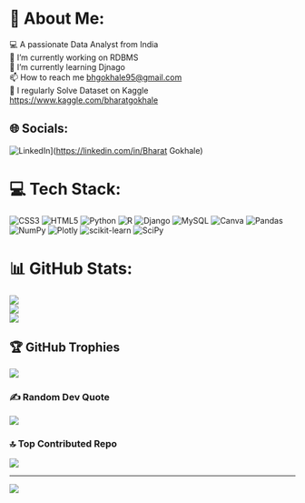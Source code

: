 # 💫 About Me:
💻 A passionate Data Analyst from India<br>🔭 I’m currently working on RDBMS<br>🌱 I’m currently learning Djnago <br>📫 How to reach me bhgokhale95@gmail.com<br>📝 I regularly Solve Dataset on Kaggle https://www.kaggle.com/bharatgokhale


## 🌐 Socials:
![LinkedIn](https://img.shields.io/badge/LinkedIn-%230077B5.svg?logo=linkedin&logoColor=white)](https://linkedin.com/in/Bharat Gokhale) 

# 💻 Tech Stack:
![CSS3](https://img.shields.io/badge/css3-%231572B6.svg?style=for-the-badge&logo=css3&logoColor=white) ![HTML5](https://img.shields.io/badge/html5-%23E34F26.svg?style=for-the-badge&logo=html5&logoColor=white) ![Python](https://img.shields.io/badge/python-3670A0?style=for-the-badge&logo=python&logoColor=ffdd54) ![R](https://img.shields.io/badge/r-%23276DC3.svg?style=for-the-badge&logo=r&logoColor=white) ![Django](https://img.shields.io/badge/django-%23092E20.svg?style=for-the-badge&logo=django&logoColor=white) ![MySQL](https://img.shields.io/badge/mysql-%2300f.svg?style=for-the-badge&logo=mysql&logoColor=white) ![Canva](https://img.shields.io/badge/Canva-%2300C4CC.svg?style=for-the-badge&logo=Canva&logoColor=white) ![Pandas](https://img.shields.io/badge/pandas-%23150458.svg?style=for-the-badge&logo=pandas&logoColor=white) ![NumPy](https://img.shields.io/badge/numpy-%23013243.svg?style=for-the-badge&logo=numpy&logoColor=white) ![Plotly](https://img.shields.io/badge/Plotly-%233F4F75.svg?style=for-the-badge&logo=plotly&logoColor=white) ![scikit-learn](https://img.shields.io/badge/scikit--learn-%23F7931E.svg?style=for-the-badge&logo=scikit-learn&logoColor=white) ![SciPy](https://img.shields.io/badge/SciPy-%230C55A5.svg?style=for-the-badge&logo=scipy&logoColor=%white)
# 📊 GitHub Stats:
![](https://github-readme-stats.vercel.app/api?username=Bhrt333&theme=dark&hide_border=false&include_all_commits=true&count_private=true)<br/>
![](https://github-readme-streak-stats.herokuapp.com/?user=Bhrt333&theme=dark&hide_border=false)<br/>
![](https://github-readme-stats.vercel.app/api/top-langs/?username=Bhrt333&theme=dark&hide_border=false&include_all_commits=true&count_private=true&layout=compact)

## 🏆 GitHub Trophies
![](https://github-profile-trophy.vercel.app/?username=Bhrt333&theme=oldie&no-frame=false&no-bg=false&margin-w=4)

### ✍️ Random Dev Quote
![](https://quotes-github-readme.vercel.app/api?type=horizontal&theme=light)

### 🔝 Top Contributed Repo
![](https://github-contributor-stats.vercel.app/api?username=Bhrt333&limit=5&theme=dark&combine_all_yearly_contributions=true)

---
[![](https://visitcount.itsvg.in/api?id=Bhrt333&icon=1&color=1)](https://visitcount.itsvg.in)

<!-- Proudly created with GPRM ( https://gprm.itsvg.in ) -->
